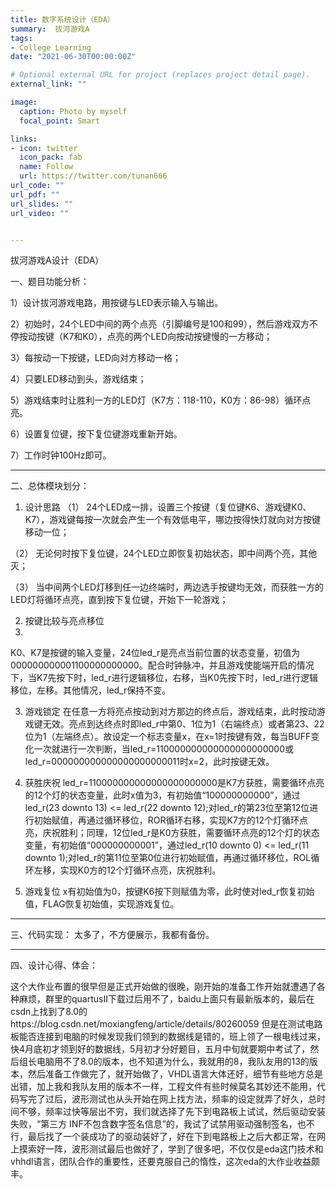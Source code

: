 ```yaml
---
title: 数字系统设计（EDA）
summary:  拔河游戏A
tags:
- College Learning
date: "2021-06-30T00:00:00Z"

# Optional external URL for project (replaces project detail page).
external_link: ""

image:
  caption: Photo by myself
  focal_point: Smart

links:
- icon: twitter
  icon_pack: fab
  name: Follow
  url: https://twitter.com/tunan666
url_code: ""
url_pdf: ""
url_slides: ""
url_video: ""


---
```

拔河游戏A设计（EDA）

一、题目功能分析：

1）设计拔河游戏电路，用按键与LED表示输入与输出。 

2）初始时，24个LED中间的两个点亮（引脚编号是100和99），然后游戏双方不停按动按键（K7和K0），点亮的两个LED向按动按键慢的一方移动；

3）每按动一下按键，LED向对方移动一格；

4）只要LED移动到头，游戏结束；

5）游戏结束时让胜利一方的LED灯（K7方：118-110，K0方：86-98）循环点亮。

6）设置复位键，按下复位键游戏重新开始。

7）工作时钟100Hz即可。

---
二、总体模块划分：

1. 设计思路
（1） 24个LED成一排，设置三个按键（复位键K6、游戏键K0、K7），游戏键每按一次就会产生一个有效低电平，哪边按得快灯就向对方按键移动一位；

（2） 无论何时按下复位键，24个LED立即恢复初始状态，即中间两个亮，其他灭；

（3） 当中间两个LED灯移到任一边终端时，两边选手按键均无效，而获胜一方的LED灯将循环点亮，直到按下复位键，开始下一轮游戏；

2. 按键比较与亮点移位
3. 
K0、K7是按键的输入变量，24位led_r是亮点当前位置的状态变量，初值为000000000001100000000000。配合时钟脉冲，并且游戏使能端开启的情况下，当K7先按下时，led_r进行逻辑移位，右移，当K0先按下时，led_r进行逻辑移位，左移。其他情况，led_r保持不变。

3. 游戏锁定
在任意一方将亮点按动到对方那边的终点后，游戏结束，此时按动游戏键无效。亮点到达终点时即led_r中第0、1位为1（右端终点）或者第23、22位为1（左端终点）。故设定一个标志变量x，在x=1时按键有效，每当BUFF变化一次就进行一次判断，当led_r=110000000000000000000000或led_r=000000000000000000000011时x=2，此时按键无效。

4. 获胜庆祝
led_r=110000000000000000000000是K7方获胜，需要循环点亮的12个灯的状态变量，此时x值为3，有初始值“100000000000”，通过led_r(23 downto 13) <= led_r(22 downto 12);对led_r的第23位至第12位进行初始赋值，再通过循环移位，ROR循环右移，实现K7方的12个灯循环点亮，庆祝胜利；同理，12位led_r是K0方获胜，需要循环点亮的12个灯的状态变量，有初始值“000000000001”，通过led_r(10 downto 0) <= led_r(11 downto 1);对led_r的第11位至第0位进行初始赋值，再通过循环移位，ROL循环左移，实现K0方的12个灯循环点亮，庆祝胜利。

5. 游戏复位
x有初始值为0，按键K6按下则赋值为零，此时使对led_r恢复初始值，FLAG恢复初始值，实现游戏复位。

---
三、代码实现：
太多了，不方便展示，我都有备份。

---
四、设计心得、体会：

这个大作业布置的很早但是正式开始做的很晚，刚开始的准备工作开始就遭遇了各种麻烦，群里的quartusⅡ下载过后用不了，baidu上面只有最新版本的，最后在csdn上找到了8.0的https://blog.csdn.net/moxiangfeng/article/details/80260059
但是在测试电路板能否连接到电脑的时候发现我们领到的数据线是错的，班上领了一根电线过来，快4月底初才领到好的数据线，5月初才分好题目，五月中旬就要期中考试了，然后组长电脑用不了8.0的版本，也不知道为什么，我就用的8，我队友用的13的版本，然后准备工作做完了，就开始做了，VHDL语言大体还好，细节有些地方总是出错，加上我和我队友用的版本不一样，工程文件有些时候莫名其妙还不能用，代码写完了过后，波形测试也从头开始在网上找方法，频率的设定就弄了好久，总时间不够，频率过快等层出不穷，我们就选择了先下到电路板上试试，然后驱动安装失败，“第三方 INF不包含数字签名信息”的，我试了试禁用驱动强制签名，也不行，最后找了一个装成功了的驱动装好了，好在下到电路板上之后大都正常，在网上摸索好一阵，波形测试最后也做好了，学到了很多吧，不仅仅是eda这门技术和vhhdl语言，团队合作的重要性，还要克服自己的惰性，这次eda的大作业收益颇丰。
